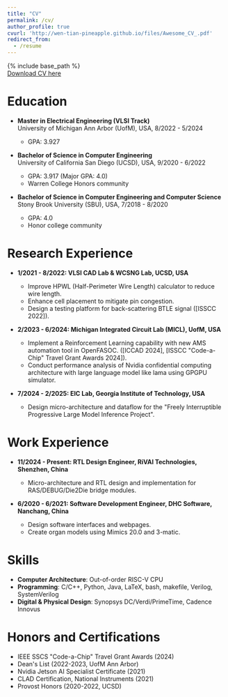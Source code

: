 ```yaml
---
title: "CV"  
permalink: /cv/  
author_profile: true  
cvurl: 'http://wen-tian-pineapple.github.io/files/Awesome_CV_.pdf'  
redirect_from:  
  - /resume  
---
```


{% include base_path %}  
[Download CV here](http://wen-tian-pineapple.github.io/files/updated____CV.pdf)

Education  
======  
* **Master in Electrical Engineering (VLSI Track)**  
  University of Michigan Ann Arbor (UofM), USA, 8/2022 - 5/2024 
  - GPA: 3.927  

* **Bachelor of Science in Computer Engineering**  
  University of California San Diego (UCSD), USA, 9/2020 - 6/2022  
  - GPA: 3.917 (Major GPA: 4.0)  
  - Warren College Honors community  

* **Bachelor of Science in Computer Engineering and Computer Science**  
  Stony Brook University (SBU), USA, 7/2018 - 8/2020  
  - GPA: 4.0  
  - Honor college community  

Research Experience  
======  
* **1/2021 - 8/2022: VLSI CAD Lab & WCSNG Lab, UCSD, USA**  
  - Improve HPWL (Half-Perimeter Wire Length) calculator to reduce wire length.  
  - Enhance cell placement to mitigate pin congestion.  
  - Design a testing platform for back-scattering BTLE signal ([ISSCC 2022]).  

* **2/2023 - 6/2024: Michigan Integrated Circuit Lab (MICL), UofM, USA**  
  - Implement a Reinforcement Learning capability with new AMS automation tool in OpenFASOC. ([ICCAD 2024], [ISSCC "Code-a-Chip" Travel Grant Awards 2024]).  
  - Conduct performance analysis of Nvidia confidential computing architecture with large language model like lama using GPGPU simulator.  

* **7/2024 - 2/2025: EIC Lab, Georgia Institute of Technology, USA**  
  - Design micro-architecture and dataflow for the "Freely Interruptible Progressive Large Model Inference Project".  

Work Experience  
======  
* **11/2024 - Present: RTL Design Engineer, RiVAI Technologies, Shenzhen, China**  
  - Micro-architecture and RTL design and implementation for RAS/DEBUG/Die2Die bridge modules.

* **6/2020 - 6/2021: Software Development Engineer, DHC Software, Nanchang, China**  
  - Design software interfaces and webpages.  
  - Create organ models using Mimics 20.0 and 3-matic.  

Skills  
======  
* **Computer Architecture**: Out-of-order RISC-V CPU  
* **Programming**: C/C++, Python, Java, LaTeX, bash, makefile, Verilog, SystemVerilog  
* **Digital & Physical Design**: Synopsys DC/Verdi/PrimeTime, Cadence Innovus  

Honors and Certifications  
======  
* IEEE SSCS "Code-a-Chip" Travel Grant Awards (2024)  
* Dean's List (2022-2023, UofM Ann Arbor)  
* Nvidia Jetson AI Specialist Certificate (2021)  
* CLAD Certification, National Instruments (2021)  
* Provost Honors (2020-2022, UCSD)  
